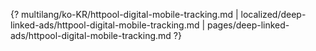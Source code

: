 {? multilang/ko-KR/httpool-digital-mobile-tracking.md | localized/deep-linked-ads/httpool-digital-mobile-tracking.md | pages/deep-linked-ads/httpool-digital-mobile-tracking.md ?}

